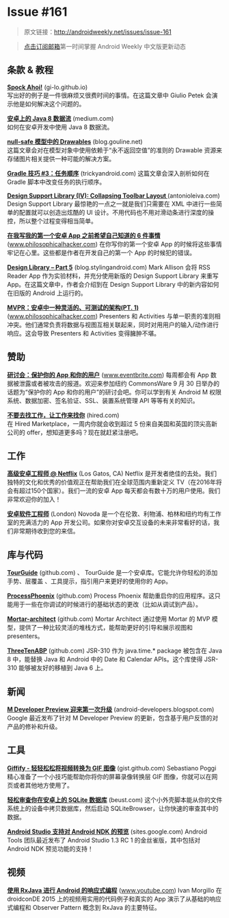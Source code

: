 # Issue #161

>原文链接：<http://androidweekly.net/issues/issue-161>

> [点击订阅邮箱](http://tinyletter.com/androidweeklycn)第一时间掌握 Android Weekly 中文版更新动态

## 条款 & 教程

**[Spock Ahoi!](https://gi-lo.github.io/testing/android/2015/07/06/spock-ahoi/)** (gi-lo.github.io)  
写出好的例子是一件很麻烦又很费时间的事情。在这篇文章中 Giulio Petek 会演示他是如何解决这个问题的。

**[安卓上的 Java 8 数据流](https://medium.com/@nicopasso/java-8-stream-on-android-c629e4237d5f)** (medium.com)  
如何在安卓开发中使用 Java 8 数据流。

**[null-safe 模型中的 Drawables](http://blog.gouline.net/2015/07/06/drawables-in-null-safe-models/)** (blog.gouline.net)  
这篇文章会对在模型对象中使用依赖于“永不返回空值”的准则的 Drawable 资源来存储图片相关提供一种可能的解决方案。

**[Gradle 技巧 #3：任务顺序](http://trickyandroid.com/gradle-tip-3-tasks-ordering/)** (trickyandroid.com) 
这篇文章会深入剖析如何在 Gradle 脚本中改变任务的执行顺序。


**[Design Support Library (IV): Collapsing Toolbar Layout ](http://antonioleiva.com/collapsing-toolbar-layout/)** (antonioleiva.com) 
Design Support Library 最惊艳的一点之一就是我们只需要在 XML 中进行一些简单的配置就可以创造出炫酷的 UI 设计。不用代码也不用对滑动条进行深度的操控，所以整个过程变得相当简单。

**[在我写我的第一个安卓 App 之前希望自己知道的 6 件事情](http://www.philosophicalhacker.com/2015/07/09/6-things-i-wish-i-knew-before-i-wrote-my-first-android-app/)** (www.philosophicalhacker.com)
在你写你的第一个安卓 App 的时候将这些事情牢记在心里。这些都是作者在开发自己的第一个 App 的时候犯的错误。

**[Design Library – Part 5](https://blog.stylingandroid.com/design-library-part-5/)** (blog.stylingandroid.com) 
Mark Allison 会将 RSS Reader App 作为实验材料，并充分使用新版的 Design Support Library 来重写 App。在这篇文章中，作者会介绍到在 Design Support Library 中的新内容如何在旧版的 Android 上运行的。


**[MVPR：安卓中一种灵活的、可测试的架构(PT. 1)](http://www.philosophicalhacker.com/2015/07/07/mvpr-a-flexible-testable-architecture-for-android-pt-1/)** (www.philosophicalhacker.com) 
Presenters 和 Activities 与单一职责的准则相冲突。他们通常负责将数据与视图互相关联起来，同时对用用户的输入/动作进行响应。这会导致 Presenters 和 Activities 变得臃肿不堪。

## 赞助

**[研讨会：保护你的 App 和你的用户](http://www.eventbrite.com/e/advanced-android-securing-your-apps-and-your-users-tickets-17379844583?aff=aw1)** (www.eventbrite.com)
每周都会有 App 数据被泄露或者被攻击的报道。欢迎来参加纽约 CommonsWare 9 月 30 日举办的话题为“保护你的 App 和你的用户”的研讨会吧。你可以学到有关 Android M 权限系统、数据加密、签名验证、SSL、装置系统管理 API 等等有关的知识。

**[不要去找工作，让工作来找你](http://hired.com/?utm_source=newsletters&utm_medium=androidweekly&utm_campaign=n-q2_15-androidweeklyspons)** (hired.com)  
在 Hired Marketplace，一周内你就会收到超过 5 份来自美国和英国的顶尖高新公司的 offer，想知道更多吗？现在就赶紧注册吧。

## 工作

**[高级安卓工程师 @ Netflix](https://jobs.netflix.com/jobs/2461/apply)** (Los Gatos, CA) 
Netflix 是开发者绝佳的去处。我们独特的文化和优秀的价值观正在帮助我们在全球范围内重新定义 TV（在2016年将会有超过150个国家）。我们一流的安卓 App 每天都会有数十万的用户使用。我们非常欢迎你的加入！

**[安卓软件工程师](http://surl.novoda.com/hiring)** (London) 
Novoda 是一个在伦敦、利物浦、柏林和纽约均有工作室的充满活力的 App 开发公司。如果你对安卓交互设备的未来非常看好的话，我们非常期待收到您的来信。

## 库与代码

**[TourGuide](https://github.com/worker8/TourGuide)** (github.com) 、
TourGuide 是一个安卓库。它能允许你轻松的添加手势、层覆盖 、工具提示，指引用户来更好的使用你的 App。

**[ProcessPhoenix](https://github.com/JakeWharton/ProcessPhoenix)** (github.com) 
Process Phoenix 帮助重启你的应用程序。这只能用于一些在你调试的时候进行的基础状态的更改（比如从调试到产品）。

**[Mortar-architect](https://github.com/lukaspili/mortar-architect)** (github.com) 
Mortar Architect 通过使用 Mortar 的 MVP 模型，提供了一种比较灵活的堆栈方式，能帮助更好的引导和展示视图和 presenters。

**[ThreeTenABP](https://github.com/JakeWharton/ThreeTenABP)** (github.com) 
JSR-310 作为 java.time.* package 被包含在 Java 8 中，能替换 Java 和 Android 中的 Date 和 Calendar APIs。这个库使得 JSR-310 能够被友好的移植到 Java 6 上。

## 新闻

**[	M Developer Preview 迎来第一次升级](http://android-developers.blogspot.com/2015/07/m-developer-preview-gets-its-first.html)** (android-developers.blogspot.com) 
Google 最近发布了针对	M Developer Preview 的更新，包含基于用户反馈的对产品的修补和升级。

## 工具

**[Giffify - 轻轻松松将视频转换为 GIF 图像](https://gist.github.com/rock3r/a923a79e8d8a850911aa)** (gist.github.com) 
Sebastiano Poggi 精心准备了一个小技巧能帮助你将你的屏幕录像转换层 GIF 图像，你就可以在网页或者其他地方使用了。

**[轻松审查你在安卓上的 SQLite 数据库](http://beust.com/weblog/2015/07/09/easily-inspect-your-sqlite-database-on-android/)** (beust.com)
这个小外壳脚本能从你的文件系统上的设备中拷贝数据库，然后启动 SQLiteBrowser，让你快速的审查其中的数据。
 

**[Android Studio 支持对 Android NDK 的预览](https://sites.google.com/a/android.com/tools/recent/androidstudiowithandroidndkpreviewsupportavailable)** (sites.google.com)
Android Tools 团队最近发布了 Android Studio 1.3 RC 1 的金丝雀版，其中包括对 Android NDK 预览功能的支持！  

## 视频

**[使用 RxJava 进行 Android 的响应式编程](https://www.youtube.com/watch?v=JCLZ55M2gVo)** (www.youtube.com)
Ivan Morgillo 在 droidconDE 2015 上的视频用实用的代码例子和真实的 App 演示了从基础的响应式编程和 Observer Pattern 概念到 RxJava 的主要特征。

